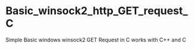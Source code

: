 # Basic_winsock2_http_GET_request_C
Simple Basic windows winsock2 GET Request in C works with C++ and C
